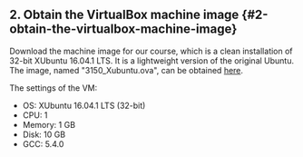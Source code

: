 ## 2. Obtain the VirtualBox machine image {#2-obtain-the-virtualbox-machine-image}

Download the machine image for our course, which is a clean installation of 32-bit XUbuntu 16.04.1 LTS. It is a lightweight version of the original Ubuntu. The image, named "3150\_Xubuntu.ova", can be obtained [here](https://gocuhk-my.sharepoint.com/personal/ericlo_cuhk_edu_hk/_layouts/15/guestaccess.aspx?docid=0b0f03abb6c4245b18b869ec3a734b9ba&authkey=ATL5ryBP70ud_x674VDRSdo&e=1ff8b2cc422b49bab753f6d3192393c4). 

The settings of the VM:

* OS: XUbuntu 16.04.1 LTS \(32-bit\)
* CPU: 1
* Memory: 1 GB
* Disk: 10 GB
* GCC: 5.4.0



